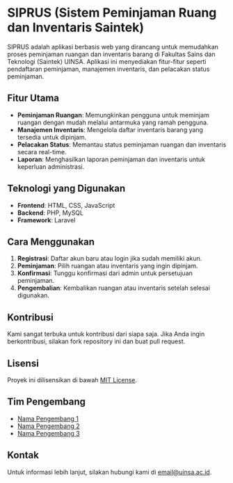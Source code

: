 # SIPRUS (Sistem Peminjaman Ruang dan Inventaris Saintek)

SIPRUS adalah aplikasi berbasis web yang dirancang untuk memudahkan proses peminjaman ruangan dan inventaris barang di Fakultas Sains dan Teknologi (Saintek) UINSA. Aplikasi ini menyediakan fitur-fitur seperti pendaftaran peminjaman, manajemen inventaris, dan pelacakan status peminjaman.

## Fitur Utama
- **Peminjaman Ruangan**: Memungkinkan pengguna untuk meminjam ruangan dengan mudah melalui antarmuka yang ramah pengguna.
- **Manajemen Inventaris**: Mengelola daftar inventaris barang yang tersedia untuk dipinjam.
- **Pelacakan Status**: Memantau status peminjaman ruangan dan inventaris secara real-time.
- **Laporan**: Menghasilkan laporan peminjaman dan inventaris untuk keperluan administrasi.

## Teknologi yang Digunakan
- **Frontend**: HTML, CSS, JavaScript
- **Backend**: PHP, MySQL
- **Framework**: Laravel

## Cara Menggunakan
1. **Registrasi**: Daftar akun baru atau login jika sudah memiliki akun.
2. **Peminjaman**: Pilih ruangan atau inventaris yang ingin dipinjam.
3. **Konfirmasi**: Tunggu konfirmasi dari admin untuk persetujuan peminjaman.
4. **Pengembalian**: Kembalikan ruangan atau inventaris setelah selesai digunakan.

## Kontribusi
Kami sangat terbuka untuk kontribusi dari siapa saja. Jika Anda ingin berkontribusi, silakan fork repository ini dan buat pull request.

## Lisensi
Proyek ini dilisensikan di bawah [MIT License](LICENSE).

## Tim Pengembang
- [Nama Pengembang 1](https://github.com/nama-pengembang-1)
- [Nama Pengembang 2](https://github.com/nama-pengembang-2)
- [Nama Pengembang 3](https://github.com/nama-pengembang-3)

## Kontak
Untuk informasi lebih lanjut, silakan hubungi kami di [email@uinsa.ac.id](mailto:email@uinsa.ac.id).
